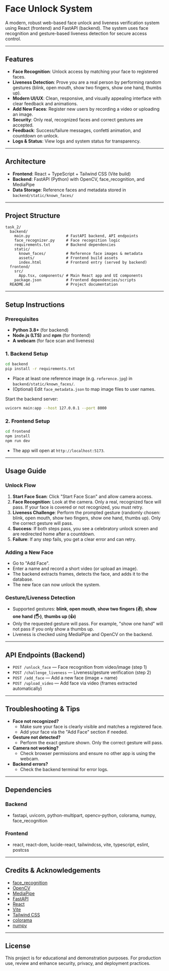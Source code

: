 # Face Unlock System

A modern, robust web-based face unlock and liveness verification system using React (frontend) and FastAPI (backend). The system uses face recognition and gesture-based liveness detection for secure access control.

---

## Features

- **Face Recognition**: Unlock access by matching your face to registered faces.
- **Liveness Detection**: Prove you are a real person by performing random gestures (blink, open mouth, show two fingers, show one hand, thumbs up).
- **Modern UI/UX**: Clean, responsive, and visually appealing interface with clear feedback and animations.
- **Add New Faces**: Register new users by recording a video or uploading an image.
- **Security**: Only real, recognized faces and correct gestures are accepted.
- **Feedback**: Success/failure messages, confetti animation, and countdown on unlock.
- **Logs & Status**: View logs and system status for transparency.

---

## Architecture

- **Frontend**: React + TypeScript + Tailwind CSS (Vite build)
- **Backend**: FastAPI (Python) with OpenCV, face_recognition, and MediaPipe
- **Data Storage**: Reference faces and metadata stored in `backend/static/known_faces/`

---

## Project Structure

```
task_2/
  backend/
    main.py                # FastAPI backend, API endpoints
    face_recognizer.py     # Face recognition logic
    requirements.txt       # Backend dependencies
    static/
      known_faces/         # Reference face images & metadata
      assets/              # Frontend build assets
      index.html           # Frontend entry (served by backend)
  frontend/
    src/
      App.tsx, components/ # Main React app and UI components
    package.json           # Frontend dependencies/scripts
  README.md                # Project documentation
```

---

## Setup Instructions

### Prerequisites
- **Python 3.8+** (for backend)
- **Node.js (LTS)** and **npm** (for frontend)
- **A webcam** (for face scan and liveness)

### 1. Backend Setup
```bash
cd backend
pip install -r requirements.txt
```
- Place at least one reference image (e.g. `reference.jpg`) in `backend/static/known_faces/`.
- (Optional) Edit `face_metadata.json` to map image files to user names.

Start the backend server:
```bash
uvicorn main:app --host 127.0.0.1 --port 8000
```

### 2. Frontend Setup
```bash
cd frontend
npm install
npm run dev
```
- The app will open at `http://localhost:5173`.

---

## Usage Guide

### Unlock Flow
1. **Start Face Scan**: Click "Start Face Scan" and allow camera access.
2. **Face Recognition**: Look at the camera. Only a real, recognized face will pass. If your face is covered or not recognized, you must retry.
3. **Liveness Challenge**: Perform the prompted gesture (randomly chosen: blink, open mouth, show two fingers, show one hand, thumbs up). Only the correct gesture will pass.
4. **Success**: If both steps pass, you see a celebratory unlock screen and are redirected home after a countdown.
5. **Failure**: If any step fails, you get a clear error and can retry.

### Adding a New Face
- Go to "Add Face".
- Enter a name and record a short video (or upload an image).
- The backend extracts frames, detects the face, and adds it to the database.
- The new face can now unlock the system.

### Gesture/Liveness Detection
- Supported gestures: **blink**, **open mouth**, **show two fingers (✌️)**, **show one hand (🖐️)**, **thumbs up (👍)**
- Only the requested gesture will pass. For example, "show one hand" will not pass if you only show a thumbs up.
- Liveness is checked using MediaPipe and OpenCV on the backend.

---

## API Endpoints (Backend)
- `POST /unlock_face` — Face recognition from video/image (step 1)
- `POST /challenge_liveness` — Liveness/gesture verification (step 2)
- `POST /add_face` — Add a new face (image + name)
- `POST /upload_video` — Add face via video (frames extracted automatically)

---

## Troubleshooting & Tips
- **Face not recognized?**
  - Make sure your face is clearly visible and matches a registered face.
  - Add your face via the "Add Face" section if needed.
- **Gesture not detected?**
  - Perform the exact gesture shown. Only the correct gesture will pass.
- **Camera not working?**
  - Check browser permissions and ensure no other app is using the webcam.
- **Backend errors?**
  - Check the backend terminal for error logs.

---

## Dependencies

### Backend
- fastapi, uvicorn, python-multipart, opencv-python, colorama, numpy, face_recognition

### Frontend
- react, react-dom, lucide-react, tailwindcss, vite, typescript, eslint, postcss

---

## Credits & Acknowledgements
- [face_recognition](https://github.com/ageitgey/face_recognition)
- [OpenCV](https://opencv.org/)
- [MediaPipe](https://mediapipe.dev/)
- [FastAPI](https://fastapi.tiangolo.com/)
- [React](https://react.dev/)
- [Vite](https://vitejs.dev/)
- [Tailwind CSS](https://tailwindcss.com/)
- [colorama](https://pypi.org/project/colorama/)
- [numpy](https://numpy.org/)

---

## License
This project is for educational and demonstration purposes. For production use, review and enhance security, privacy, and deployment practices. 
